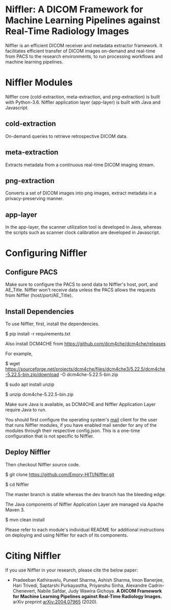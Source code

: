 # Niffler: A DICOM Framework for Machine Learning Pipelines against Real-Time Radiology Images

Niffler is an efficient DICOM receiver and metadata extractor framework. It facilitates efficient transfer of DICOM images on-demand and real-time from PACS to the research environments, to run processing workflows and machine learning pipelines.

# Niffler Modules

Niffler core (cold-extraction, meta-extraction, and png-extraction) is built with Python-3.6. Niffler application layer (app-layer) is built with Java and Javascript.

## cold-extraction

On-demand queries to retrieve retrospective DICOM data.

## meta-extraction

Extracts metadata from a continuous real-time DICOM imaging stream.

## png-extraction

Converts a set of DICOM images into png images, extract metadata in a privacy-preserving manner.

## app-layer

In the app-layer, the scanner utilization tool is developed in Java, whereas the scripts such as scanner clock calibration are developed in Javascript.



# Configuring Niffler

## Configure PACS

Make sure to configure the PACS to send data to Niffler's host, port, and AE_Title. Niffler won't receive data unless the PACS allows the requests from Niffler (host/port/AE_Title).

## Install Dependencies

To use Niffler, first, install the dependencies.

$ pip install -r requirements.txt

Also install DCM4CHE from https://github.com/dcm4che/dcm4che/releases

For example,

$ wget https://sourceforge.net/projects/dcm4che/files/dcm4che3/5.22.5/dcm4che-5.22.5-bin.zip/download -O dcm4che-5.22.5-bin.zip

$ sudo apt install unzip

$ unzip dcm4che-5.22.5-bin.zip

Make sure Java is available, as DCM4CHE and Niffler Application Layer require Java to run.

You should first configure the operating system's [mail](https://www.javatpoint.com/linux-mail-command) client for the user that runs Niffler modules, if you have enabled mail sender for any of the modules through their respective config.json. This is a one-time configuration that is not specific to Niffler.

## Deploy Niffler

Then checkout Niffler source code.

$ git clone https://github.com/Emory-HITI/Niffler.git

$ cd Niffler

The master branch is stable whereas the dev branch has the bleeding edge.

The Java components of Niffler Application Layer are managed via Apache Maven 3.

$ mvn clean install

Please refer to each module's individual README for additional instructions on deploying and using Niffler for each of its components.



# Citing Niffler

If you use Niffler in your research, please cite the below paper:

* Pradeeban Kathiravelu, Puneet Sharma, Ashish Sharma, Imon Banerjee, Hari Trivedi, Saptarshi Purkayastha, Priyanshu Sinha, Alexandre Cadrin-Chenevert, Nabile Safdar, Judy Wawira Gichoya. **A DICOM Framework for Machine Learning Pipelines against Real-Time Radiology Images.** arXiv preprint [arXiv:2004.07965](http://arxiv.org/abs/2004.07965) (2020).


